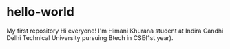 # hello-world
My first repository
Hi everyone! I'm Himani Khurana student at Indira Gandhi Delhi Technical University pursuing Btech in CSE(1st year).
